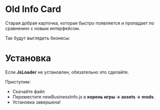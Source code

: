 # Old Info Card
Старая добрая карточка, которая быстро появляется и пропадает по сравнению с новым интерфейсом.

Так будут выглядеть бизнесы:



# Установка
Если __JsLoader__ не установлен, обязательно это сделайте.

Приступим:
* Скачайте файл
* Переместите newBusinessInfo.js в __корень игры -> assets -> mods__.
* Установка завершена!
